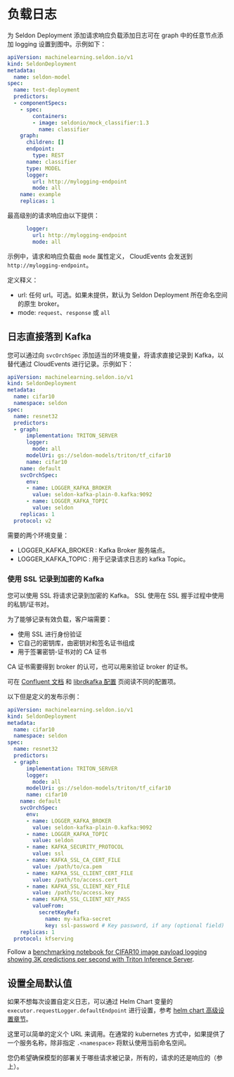 # 负载日志

为 Seldon Deployment 添加请求响应负载添加日志可在 graph 中的任意节点添加 logging 设置到图中。示例如下：

```yaml
apiVersion: machinelearning.seldon.io/v1
kind: SeldonDeployment
metadata:
  name: seldon-model
spec:
  name: test-deployment
  predictors:
  - componentSpecs:
    - spec:
        containers:
        - image: seldonio/mock_classifier:1.3
          name: classifier
    graph:
      children: []
      endpoint:
        type: REST
      name: classifier
      type: MODEL
      logger:
        url: http://mylogging-endpoint
        mode: all
    name: example
    replicas: 1

```

最高级别的请求响应由以下提供：

```yaml
      logger:
        url: http://mylogging-endpoint
        mode: all
```

示例中，请求和响应负载由 `mode` 属性定义， CloudEvents 会发送到 `http://mylogging-endpoint`。

定义释义：

 * url: 任何 url。可选。如果未提供，默认为 Seldon Deployment 所在命名空间的原生 broker。
 * mode: `request`、`response` 或 `all`

## 日志直接落到 Kafka

您可以通过向 `svcOrchSpec` 添加适当的环境变量，将请求直接记录到 Kafka，以替代通过 CloudEvents 进行记录。示例如下：

```yaml
apiVersion: machinelearning.seldon.io/v1
kind: SeldonDeployment
metadata:
  name: cifar10
  namespace: seldon
spec:
  name: resnet32
  predictors:
  - graph:
      implementation: TRITON_SERVER
      logger:
        mode: all
      modelUri: gs://seldon-models/triton/tf_cifar10
      name: cifar10
    name: default
    svcOrchSpec:
      env:
      - name: LOGGER_KAFKA_BROKER
        value: seldon-kafka-plain-0.kafka:9092
      - name: LOGGER_KAFKA_TOPIC
        value: seldon
    replicas: 1
  protocol: v2

```

需要的两个环境变量：

 * LOGGER_KAFKA_BROKER : Kafka Broker 服务端点。
 * LOGGER_KAFKA_TOPIC : 用于记录请求日志的 kafka Topic。

### 使用 SSL 记录到加密的 Kafka

您可以使用 SSL 将请求记录到加密的 Kafka。 SSL 使用在 SSL 握手过程中使用的私钥/证书对。

为了能够记录有效负载，客户端需要：
* 使用 SSL 进行身份验证
* 它自己的密钥库，由密钥对和签名证书组成
* 用于签署密钥-证书对的 CA 证书

CA 证书需要得到 broker 的认可，也可以用来验证 broker 的证书。

可在 [Confluent 文档](https://docs.confluent.io/platform/current/kafka/authentication_ssl.html) 和 [librdkafka 配置](https://github.com/edenhill/librdkafka/blob/master/CONFIGURATION.md) 页阅读不同的配置项。

以下但是定义的发布示例：

```yaml
apiVersion: machinelearning.seldon.io/v1
kind: SeldonDeployment
metadata:
  name: cifar10
  namespace: seldon
spec:
  name: resnet32
  predictors:
  - graph:
      implementation: TRITON_SERVER
      logger:
        mode: all
      modelUri: gs://seldon-models/triton/tf_cifar10
      name: cifar10
    name: default
    svcOrchSpec:
      env:
      - name: LOGGER_KAFKA_BROKER
        value: seldon-kafka-plain-0.kafka:9092
      - name: LOGGER_KAFKA_TOPIC
        value: seldon
      - name: KAFKA_SECURITY_PROTOCOL
        value: ssl
      - name: KAFKA_SSL_CA_CERT_FILE
        value: /path/to/ca.pem
      - name: KAFKA_SSL_CLIENT_CERT_FILE
        value: /path/to/access.cert
      - name: KAFKA_SSL_CLIENT_KEY_FILE
        value: /path/to/access.key
      - name: KAFKA_SSL_CLIENT_KEY_PASS
        valueFrom:
          secretKeyRef:
            name: my-kafka-secret
            key: ssl-password # Key password, if any (optional field)
    replicas: 1
  protocol: kfserving

```
Follow a [benchmarking notebook for CIFAR10 image payload logging showing 3K predictions per second with Triton Inference Server](../examples/kafka_logger.html).

## 设置全局默认值

如果不想每次设置自定义日志，可以通过 Helm Chart 变量的 `executor.requestLogger.defaultEndpoint` 进行设置，参考 [helm chart 高级设置章节](../reference/helm.rst)。

这里可以简单的定义个 URL 来调用。在通常的 kubernetes 方式中，如果提供了一个服务名称，除非指定 `.<namespace>` 将默认使用当前命名空间。

您仍希望确保模型的部署关于哪些请求被记录，所有的，请求的还是响应的（参上）。


